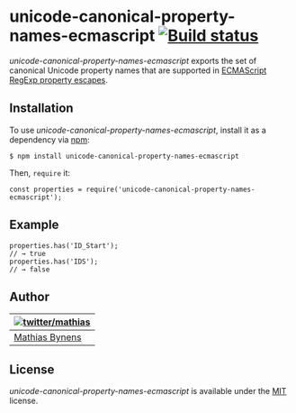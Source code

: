 unicode-canonical-property-names-ecmascript [![Build status](https://travis-ci.org/mathiasbynens/unicode-canonical-property-names-ecmascript.svg?branch=master)](https://travis-ci.org/mathiasbynens/unicode-canonical-property-names-ecmascript)
=================================================================================================================================================================================================================================================

*unicode-canonical-property-names-ecmascript* exports the set of canonical Unicode property names that are supported in [ECMAScript RegExp property escapes](https://github.com/tc39/proposal-regexp-unicode-property-escapes).

Installation
------------

To use *unicode-canonical-property-names-ecmascript*, install it as a dependency via [npm](https://www.npmjs.com/):

    $ npm install unicode-canonical-property-names-ecmascript

Then, `require` it:

    const properties = require('unicode-canonical-property-names-ecmascript');

Example
-------

    properties.has('ID_Start');
    // → true
    properties.has('IDS');
    // → false

Author
------

<table><thead><tr class="header"><th><a href="https://twitter.com/mathias" title="Follow @mathias on Twitter"><img src="https://gravatar.com/avatar/24e08a9ea84deb17ae121074d0f17125?s=70" alt="twitter/mathias" /></a></th></tr></thead><tbody><tr class="odd"><td><a href="https://mathiasbynens.be/">Mathias Bynens</a></td></tr></tbody></table>

License
-------

*unicode-canonical-property-names-ecmascript* is available under the [MIT](https://mths.be/mit) license.
